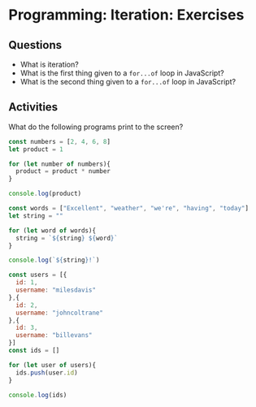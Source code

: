 # Programming: Iteration: Exercises

## Questions

* What is iteration?
* What is the first thing given to a `for...of` loop in JavaScript?
* What is the second thing given to a `for...of` loop in JavaScript?

## Activities

What do the following programs print to the screen?

```js
const numbers = [2, 4, 6, 8]
let product = 1

for (let number of numbers){
  product = product * number
}

console.log(product)
```

```js
const words = ["Excellent", "weather", "we're", "having", "today"]
let string = ""

for (let word of words){
  string = `${string} ${word}`
}

console.log(`${string}!`)
```

```js
const users = [{
  id: 1,
  username: "milesdavis"
},{
  id: 2,
  username: "johncoltrane"
},{
  id: 3,
  username: "billevans"
}]
const ids = []

for (let user of users){
  ids.push(user.id)  
}

console.log(ids)
```
